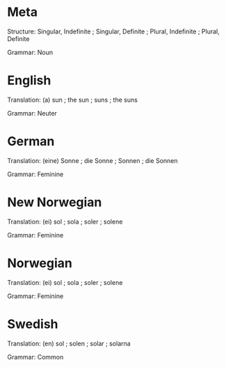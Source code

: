 Meta
====

Structure: Singular, Indefinite ; Singular, Definite ; Plural, Indefinite ; Plural, Definite

Grammar:   Noun



English
=======

Translation: (a) sun ; the sun ; suns ; the suns

Grammar:     Neuter



German
======

Translation: (eine) Sonne ; die Sonne ; Sonnen ; die Sonnen

Grammar:     Feminine



New Norwegian
=============

Translation: (ei) sol ; sola ; soler ; solene

Grammar:     Feminine



Norwegian
=========

Translation: (ei) sol ; sola ; soler ; solene

Grammar:     Feminine



Swedish
=======

Translation: (en) sol ; solen ; solar ; solarna

Grammar:     Common
